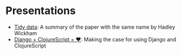 Presentations
=============

* [Tidy data](https://github.com/jstaffans/presentations/blob/master/tidy-data.org): A summary of the paper with the same name by Hadley Wickham
* [Django + ClojureScript = ❤](https://github.com/jstaffans/presentations/blob/master/django-cljs.org): Making the case for using Django and ClojureScript


